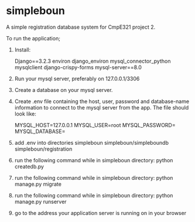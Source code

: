 # simpleboun
A simple registration database system for CmpE321 project 2.

To run the application;

1)  Install:

    Django==3.2.3
    environ
    django_environ
    mysql_connector_python
    mysqlclient
    django-crispy-forms
    mysql-server==8.0

2) Run your mysql server, preferably on 127.0.0.1/3306

3) Create a database on your mysql server.

4) Create .env file containing the host, user, password and database-name information to connect to the mysql server from the app.
   The file should look like:
   
   MYSQL_HOST=127.0.0.1
   MYSQL_USER=root
   MYSQL_PASSWORD=<root-password>
   MYSQL_DATABASE=<database-name>

5) add .env into directories
   simpleboun
   simpleboun/simpleboundb
   simpleboun/registration
  
6) run the following command while in simpleboun directory:
  python createdb.py
  
7) run the following command while in simpleboun directory:
  python manage.py migrate
  
8) run the following command while in simpleboun directory:
  python manage.py runserver
  
9) go to the address your application server is running on in your browser

